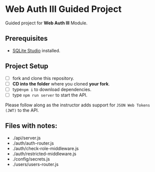 # Web Auth III Guided Project

Guided project for **Web Auth III** Module.

## Prerequisites

- [SQLite Studio](https://sqlitestudio.pl/index.rvt?act=download) installed.

## Project Setup

- [ ] fork and clone this repository.
- [ ] **CD into the folder** where you cloned **your fork**.
- [ ] type`npm i` to download dependencies.
- [ ] type `npm run server` to start the API.

Please follow along as the instructor adds support for `JSON Web Tokens (JWT)` to the API.

## Files with notes:

- ./api/server.js
- ./auth/auth-router.js
- ./auth/check-role-middleware.js
- ./auth/restricted-middleware.js
- ./config/secrets.js
- ./users/users-router.js